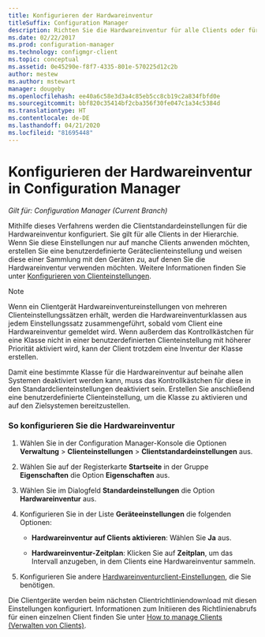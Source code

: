 ```yaml
---
title: Konfigurieren der Hardwareinventur
titleSuffix: Configuration Manager
description: Richten Sie die Hardwareinventur für alle Clients oder für eine Sammlung in Configuration Manager ein.
ms.date: 02/22/2017
ms.prod: configuration-manager
ms.technology: configmgr-client
ms.topic: conceptual
ms.assetid: 0e45290e-f8f7-4335-801e-570225d12c2b
author: mestew
ms.author: mstewart
manager: dougeby
ms.openlocfilehash: ee40a6c58e3d3a4c85eb5cc8cb19c2a834fbfd0e
ms.sourcegitcommit: bbf820c35414bf2cba356f30fe047c1a34c5384d
ms.translationtype: HT
ms.contentlocale: de-DE
ms.lasthandoff: 04/21/2020
ms.locfileid: "81695448"
---
```

# <a name="how-to-configure-hardware-inventory-in-configuration-manager"></a>Konfigurieren der Hardwareinventur in Configuration Manager

*Gilt für: Configuration Manager (Current Branch)*

Mithilfe dieses Verfahrens werden die Clientstandardeinstellungen für die Hardwareinventur konfiguriert. Sie gilt für alle Clients in der Hierarchie. Wenn Sie diese Einstellungen nur auf manche Clients anwenden möchten, erstellen Sie eine benutzerdefinierte Geräteclienteinstellung und weisen diese einer Sammlung mit den Geräten zu, auf denen Sie die Hardwareinventur verwenden möchten. Weitere Informationen finden Sie unter [Konfigurieren von Clienteinstellungen](../../../../core/clients/deploy/configure-client-settings.md).  

> [!NOTE]  
>  Wenn ein Clientgerät Hardwareinventureinstellungen von mehreren Clienteinstellungssätzen erhält, werden die Hardwareinventurklassen aus jedem Einstellungssatz zusammengeführt, sobald vom Client eine Hardwareinventur gemeldet wird. Wenn außerdem das Kontrollkästchen für eine Klasse nicht in einer benutzerdefinierten Clienteinstellung mit höherer Priorität aktiviert wird, kann der Client trotzdem eine Inventur der Klasse erstellen. 

Damit eine bestimmte Klasse für die Hardwareinventur auf beinahe allen Systemen deaktiviert werden kann, muss das Kontrollkästchen für diese in den Standardclienteinstellungen deaktiviert sein. Erstellen Sie anschließend eine benutzerdefinierte Clienteinstellung, um die Klasse zu aktivieren und auf den Zielsystemen bereitzustellen.


### <a name="to-configure-hardware-inventory"></a>So konfigurieren Sie die Hardwareinventur  

1.  Wählen Sie in der Configuration Manager-Konsole die Optionen **Verwaltung** > **Clienteinstellungen** > **Clientstandardeinstellungen** aus.  

4.  Wählen Sie auf der Registerkarte **Startseite** in der Gruppe **Eigenschaften** die Option **Eigenschaften** aus.  

5.  Wählen Sie im Dialogfeld **Standardeinstellungen** die Option **Hardwareinventur** aus.  

6.  Konfigurieren Sie in der Liste **Geräteeinstellungen** die folgenden Optionen:  

    -   **Hardwareinventur auf Clients aktivieren**: Wählen Sie **Ja** aus.  

    -   **Hardwareinventur-Zeitplan**: Klicken Sie auf **Zeitplan**, um das Intervall anzugeben, in dem Clients eine Hardwareinventur sammeln.  

7.  Konfigurieren Sie andere [Hardwareinventurclient-Einstellungen](../../../../core/clients/deploy/about-client-settings.md#hardware-inventory), die Sie benötigen.  

Die Clientgeräte werden beim nächsten Clientrichtliniendownload mit diesen Einstellungen konfiguriert. Informationen zum Initiieren des Richtlinienabrufs für einen einzelnen Client finden Sie unter [How to manage Clients (Verwalten von Clients)](../../../../core/clients/manage/manage-clients.md).  
